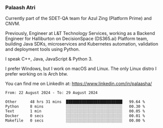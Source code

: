 ### Palaash Atri

Currently part of the SDET-QA team for Azul Zing (Platform Prime) and CNVM. 

Previously, Engineer at L&T Technology Services, working as a Backend Engineer for Halliburton on DecisionSpace (DS365.ai) Platform team, building Java SDKs, microservices and Kubernetes automation, validation and deployment tools using Python.

I speak C++, Java, JavaScript & Python 3.

I prefer Windows, but I work on macOS and Linux. The only Linux distro I prefer working on is Arch btw.

You can find me on LinkedIn at: https://www.linkedin.com/in/palaasha/

<!--START_SECTION:waka-->

```txt
From: 22 August 2024 - To: 29 August 2024

Other      48 hrs 31 mins  █████████████████████████   99.64 %
Python     8 mins          ░░░░░░░░░░░░░░░░░░░░░░░░░   00.30 %
Text       1 min           ░░░░░░░░░░░░░░░░░░░░░░░░░   00.05 %
Docker     0 secs          ░░░░░░░░░░░░░░░░░░░░░░░░░   00.01 %
Makefile   0 secs          ░░░░░░░░░░░░░░░░░░░░░░░░░   00.00 %
```

<!--END_SECTION:waka-->
